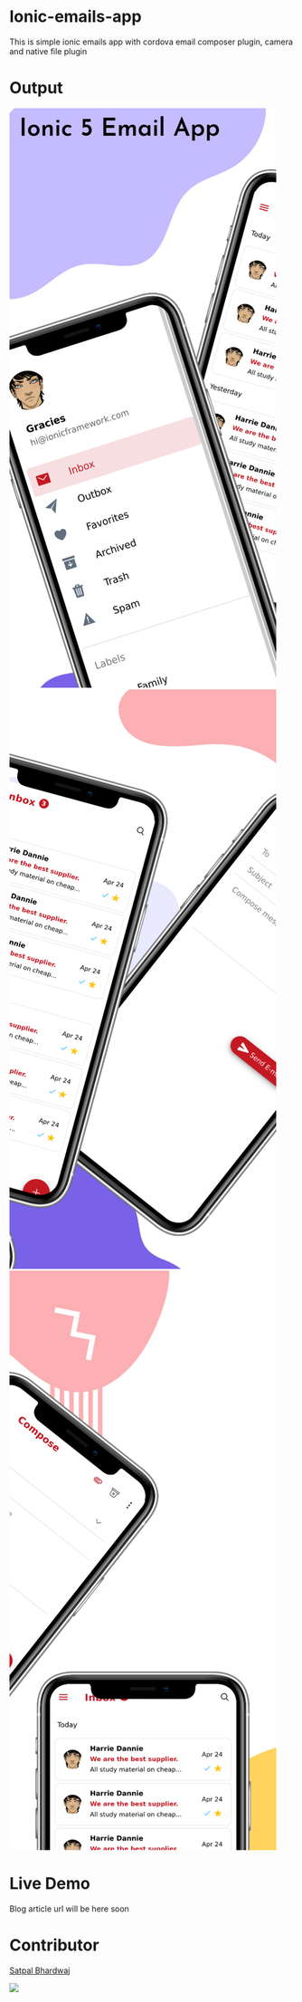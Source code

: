 # Ionic-emails-app
This is simple ionic emails app with cordova email composer plugin, camera and native file plugin

# Output
![sidemenu](image1.png)
![inbox](image2.png)
![compose-email](image3.png)

# Live Demo
Blog article url will be here soon

# Contributor
[Satpal Bhardwaj](https://sbsharma.com/ionic/)

<a href="https://www.facebook.com/Sbsharma-2798360506847821"><img src="https://img.shields.io/badge/Facebook-1877F2?style=for-the-badge&logo=facebook&logoColor=white"></a>